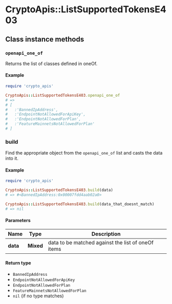 # CryptoApis::ListSupportedTokensE403

## Class instance methods

### `openapi_one_of`

Returns the list of classes defined in oneOf.

#### Example

```ruby
require 'crypto_apis'

CryptoApis::ListSupportedTokensE403.openapi_one_of
# =>
# [
#   :'BannedIpAddress',
#   :'EndpointNotAllowedForApiKey',
#   :'EndpointNotAllowedForPlan',
#   :'FeatureMainnetsNotAllowedForPlan'
# ]
```

### build

Find the appropriate object from the `openapi_one_of` list and casts the data into it.

#### Example

```ruby
require 'crypto_apis'

CryptoApis::ListSupportedTokensE403.build(data)
# => #<BannedIpAddress:0x00007fdd4aab02a0>

CryptoApis::ListSupportedTokensE403.build(data_that_doesnt_match)
# => nil
```

#### Parameters

| Name | Type | Description |
| ---- | ---- | ----------- |
| **data** | **Mixed** | data to be matched against the list of oneOf items |

#### Return type

- `BannedIpAddress`
- `EndpointNotAllowedForApiKey`
- `EndpointNotAllowedForPlan`
- `FeatureMainnetsNotAllowedForPlan`
- `nil` (if no type matches)

